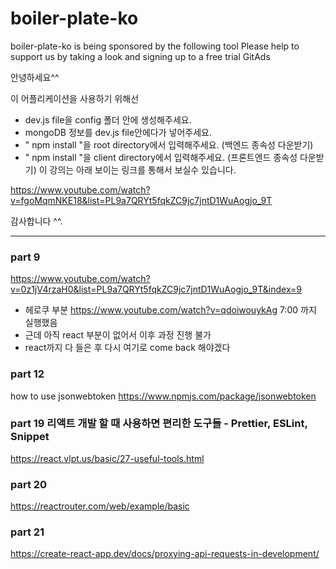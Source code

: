 # boiler-plate-ko

boiler-plate-ko is being sponsored by the following tool
Please help to support us by taking a look and signing up to a free trial GitAds

안녕하세요^^

이 어플리케이션을 사용하기 위해선

- dev.js file을 config 폴더 안에 생성해주세요.
- mongoDB 정보를 dev.js file안에다가 넣어주세요.
- " npm install "을 root directory에서 입력해주세요. (백엔드 종속성 다운받기)
- " npm install "을 client directory에서 입력해주세요. (프론트엔드 종속성 다운받기)
이 강의는 아래 보이는 링크를 통해서 보실수 있습니다.

https://www.youtube.com/watch?v=fgoMqmNKE18&list=PL9a7QRYt5fqkZC9jc7jntD1WuAogjo_9T

감사합니다 ^^.

-------------------------------------------------------------------------------------------

### part 9
https://www.youtube.com/watch?v=0z1jV4rzaH0&list=PL9a7QRYt5fqkZC9jc7jntD1WuAogjo_9T&index=9

- 헤로쿠 부분
https://www.youtube.com/watch?v=qdoiwouykAg 7:00 까지 실행했음
- 근데 아직 react 부분이 없어서 이후 과정 진행 불가
- react까지 다 들은 후 다시 여기로 come back 해야겠다


### part 12
how to use jsonwebtoken
https://www.npmjs.com/package/jsonwebtoken


### part 19  리액트 개발 할 때 사용하면 편리한 도구들 - Prettier, ESLint, Snippet
https://react.vlpt.us/basic/27-useful-tools.html

### part 20
https://reactrouter.com/web/example/basic

### part 21
https://create-react-app.dev/docs/proxying-api-requests-in-development/
